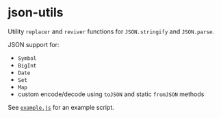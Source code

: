 # json-utils

Utility `replacer` and `reviver` functions for `JSON.stringify` and `JSON.parse`.

JSON support for:

- `Symbol`
- `BigInt`
- `Date`
- `Set`
- `Map`
- custom encode/decode using `toJSON` and static `fromJSON` methods

See [`example.js`](example.js) for an example script.
